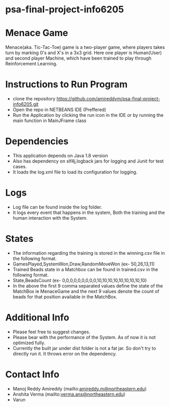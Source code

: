# psa-final-project-info6205

# Menace Game
Menace(aka. Tic-Tac-Toe) game is a two-player game, where players takes turn by marking 0's and X's in a 3x3 grid. Here one player is Human(User) and second player Machine, which have been trained to play through Reinforcement Learning.

# Instructions to Run Program
* clone the repository https://github.com/amireddym/psa-final-project-info6205.git
* Open the repo in NETBEANS IDE (Preffered)
* Run the Application by clicking the run icon in the IDE or by running the main function in MainJFrame class

# Dependencies
* This application depends on Java 1.8 version
* Also has dependency on slf4j,logback jars for logging and Junit for test cases.
* It loads the log.xml file to load its configuration for logging.

# Logs 
* Log file can be found inside the log folder.
* It logs every event that happens in the system, Both the training and the human interaction with the System.


# States
* The information regarding the training is stored in the winning.csv file in the following format.
* GamesPlayed,SystemWon,Draw,RandomMoveWon (ex- 50,26,13,11)
* Trained Beads state in a Matchbox can be found in trained.csv in the following format.
* State,BeadsCount (ex- 0,0,0,0,0,0,0,0,0,10,10,10,10,10,10,10,10,10)
* In the above the first 9 comma separated values define the state of the MatchBox ie MenaceGame and the next 9 values denote the count of beads for that position available in the MatchBox.
  
# Additional Info
* Please feel free to suggest changes.
* Please bear with the performance of the System. As of now it is not optimized fully.
* Currently the built jar under dist folder is not a fat jar. So don't try to directly run it. It throws error on the dependency.

# Contact Info
* Manoj Reddy Amireddy (mailto:amireddy.m@northeastern.edu)
* Anshita Verma (mailto:verma.ans@northeastern.edu)
* Varun